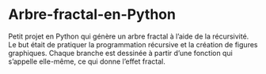 # Arbre-fractal-en-Python
Petit projet en Python qui génère un arbre fractal à l’aide de la récursivité. Le but était de pratiquer la programmation récursive et la création de figures graphiques. Chaque branche est dessinée à partir d’une fonction qui s’appelle elle-même, ce qui donne l’effet fractal.

